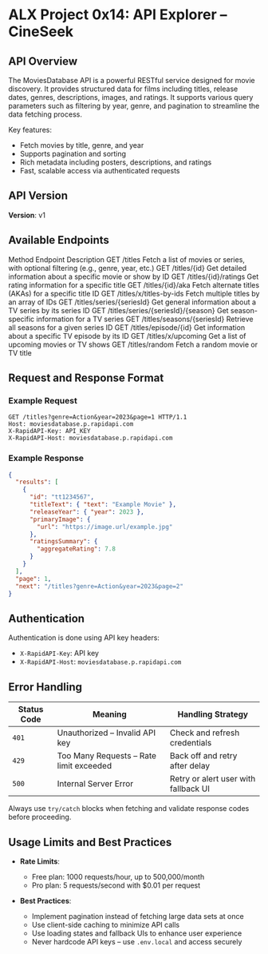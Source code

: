 
# ALX Project 0x14: API Explorer – CineSeek

## API Overview

The MoviesDatabase API is a powerful RESTful service designed for movie discovery. It provides structured data for films including titles, release dates, genres, descriptions, images, and ratings. It supports various query parameters such as filtering by year, genre, and pagination to streamline the data fetching process.

Key features:
- Fetch movies by title, genre, and year
- Supports pagination and sorting
- Rich metadata including posters, descriptions, and ratings
- Fast, scalable access via authenticated requests

## API Version

**Version**: v1

## Available Endpoints

Method	Endpoint	Description
GET	/titles	Fetch a list of movies or series, with optional filtering (e.g., genre, year, etc.)
GET	/titles/{id}	Get detailed information about a specific movie or show by ID
GET	/titles/{id}/ratings	Get rating information for a specific title
GET	/titles/{id}/aka	Fetch alternate titles (AKAs) for a specific title ID
GET	/titles/x/titles-by-ids	Fetch multiple titles by an array of IDs
GET	/titles/series/{seriesId}	Get general information about a TV series by its series ID
GET	/titles/series/{seriesId}/{season}	Get season-specific information for a TV series
GET	/titles/seasons/{seriesId}	Retrieve all seasons for a given series ID
GET	/titles/episode/{id}	Get information about a specific TV episode by its ID
GET	/titles/x/upcoming	Get a list of upcoming movies or TV shows
GET	/titles/random	Fetch a random movie or TV title

## Request and Response Format

### Example Request

```http
GET /titles?genre=Action&year=2023&page=1 HTTP/1.1
Host: moviesdatabase.p.rapidapi.com
X-RapidAPI-Key: API_KEY
X-RapidAPI-Host: moviesdatabase.p.rapidapi.com
````

### Example Response

```json
{
  "results": [
    {
      "id": "tt1234567",
      "titleText": { "text": "Example Movie" },
      "releaseYear": { "year": 2023 },
      "primaryImage": {
        "url": "https://image.url/example.jpg"
      },
      "ratingsSummary": {
        "aggregateRating": 7.8
      }
    }
  ],
  "page": 1,
  "next": "/titles?genre=Action&year=2023&page=2"
}
```

## Authentication

Authentication is done using API key headers:

* `X-RapidAPI-Key`: API key
* `X-RapidAPI-Host`: `moviesdatabase.p.rapidapi.com`

## Error Handling

| Status Code | Meaning                                 | Handling Strategy                    |
| ----------- | --------------------------------------- | ------------------------------------ |
| `401`       | Unauthorized – Invalid API key          | Check and refresh credentials        |
| `429`       | Too Many Requests – Rate limit exceeded | Back off and retry after delay       |
| `500`       | Internal Server Error                   | Retry or alert user with fallback UI |

Always use `try/catch` blocks when fetching and validate response codes before proceeding.

## Usage Limits and Best Practices

* **Rate Limits**:

  * Free plan: 1000 requests/hour, up to 500,000/month
  * Pro plan: 5 requests/second with \$0.01 per request

* **Best Practices**:

  * Implement pagination instead of fetching large data sets at once
  * Use client-side caching to minimize API calls
  * Use loading states and fallback UIs to enhance user experience
  * Never hardcode API keys – use `.env.local` and access securely

